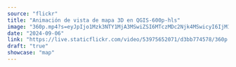 ```yaml
---
source: "flickr"
title: "Animación de vista de mapa 3D en QGIS-600p-hls"
image: "360p.mp4?s=eyJpIjo1Mzk3NTY1MjA3MSwiZSI6MTczMDc2Njk4MSwicyI6IjM1NDkxNjY4ZDVhYTlkYjQ5NGRjYzdlM2ZlZGUxZDNmNWJkMjA0Y2YiLCJ2IjoxfQ.mp4"
date: "2024-09-06"
link: "https://live.staticflickr.com/video/53975652071/d3bb774578/360p.mp4?s=eyJpIjo1Mzk3NTY1MjA3MSwiZSI6MTczMDc2Njk4MSwicyI6IjM1NDkxNjY4ZDVhYTlkYjQ5NGRjYzdlM2ZlZGUxZDNmNWJkMjA0Y2YiLCJ2IjoxfQ"
draft: "true"
showcase: "map"
---
```

